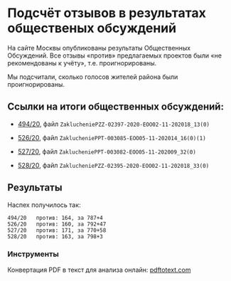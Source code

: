 # Подсчёт отзывов в результатах общественых обсуждений

На сайте Москвы опубликованы результаты Общественных Обсуждений. Все отзывы «против» предлагаемых проектов были «не рекомендованы к учёту», т.е. проигнорированы.

Мы подсчитали, сколько голосов жителей района были проигнорированы.

## Ссылки на итоги общественных обсуждений:

- [494/20](https://www.mos.ru/mka/documents/gorodskaya-komissiya-po-voprosam-gradostroitelstva-zemlepolzovaniya-i-zastroiki/zaklyucheniya_o_rezultatakh_obshchestvennykh_obsuzhdeniy/view/245932220/), файл `ZaklucheniePZZ-02397-2020-EOO02-11-202018_13(0)`

- [526/20](https://www.mos.ru/mka/documents/gorodskaya-komissiya-po-voprosam-gradostroitelstva-zemlepolzovaniya-i-zastroiki/zaklyucheniya_o_rezultatakh_obshchestvennykh_obsuzhdeniy/view/245964220/), файл `ZaklucheniePPT-003085-EOO05-11-202014_16(0)(1)`

- [527/20](https://www.mos.ru/mka/documents/gorodskaya-komissiya-po-voprosam-gradostroitelstva-zemlepolzovaniya-i-zastroiki/zaklyucheniya_o_rezultatakh_obshchestvennykh_obsuzhdeniy/view/245966220/), файл `ZaklucheniePPT-003082-EOO05-11-202009_32(0)`

- [528/20](https://www.mos.ru/mka/documents/gorodskaya-komissiya-po-voprosam-gradostroitelstva-zemlepolzovaniya-i-zastroiki/zaklyucheniya_o_rezultatakh_obshchestvennykh_obsuzhdeniy/view/245967220/), файл `ZaklucheniePZZ-02395-2020-EOO02-11-202018_33(0)`


## Результаты

Наспех получилось так:

    494/20   против: 164, за 787+4
    526/20   против: 160, за 792+47
    527/20   против: 171, за 770+58
    528/20   против: 163, за 798+3

### Инструменты
Конвертация PDF в текст для анализа онлайн: [pdftotext.com](https://pdftotext.com/)

